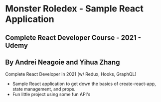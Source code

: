 # Monster Roledex - Sample React Application
## Complete React Developer Course - 2021 - Udemy
## By Andrei Neagoie and Yihua Zhang

Complete React Developer in 2021 (w/ Redux, Hooks, GraphQL)

- Sample React application to get down the basics of create-react-app, state management, and props.
- Fun little project using some fun API's
